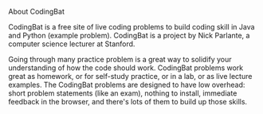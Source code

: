 About CodingBat

CodingBat is a free site of live coding problems to build coding skill in Java and Python (example problem). 
CodingBat is a project by Nick Parlante, a computer science lecturer at Stanford.

Going through many practice problem is a great way to solidify your understanding of how the code should work. 
CodingBat problems work great as homework, or for self-study practice, or in a lab, or as live lecture examples. 
The CodingBat problems are designed to have low overhead: short problem statements (like an exam), nothing to install, 
immediate feedback in the browser, and there's lots of them to build up those skills. 
